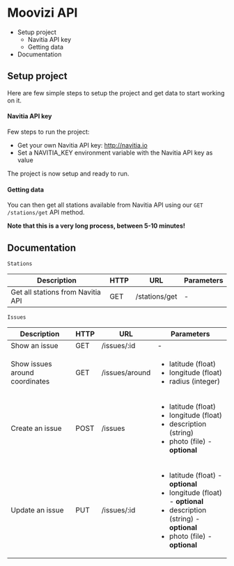 # Moovizi API

- Setup project
  - Navitia API key
  - Getting data
- Documentation

## Setup project

Here are few simple steps to setup the project and get data to start working on it.

#### Navitia API key

Few steps to run the project:
- Get your own Navitia API key: http://navitia.io
- Set a NAVITIA_KEY environment variable with the Navitia API key as value

The project is now setup and ready to run.

#### Getting data

You can then get all stations available from Navitia API using our `GET /stations/get` API method.

**Note that this is a very long process, between 5-10 minutes!**

## Documentation

`Stations`
<table>
  <thead>
    <tr>
      <th>Description</th>
      <th>HTTP</th>
      <th>URL</th>
      <th>Parameters</th>
    </tr>
  </thead>
  <tbody>
    <tr>
      <td>Get all stations from Navitia API</td>
      <td>GET</td>
      <td>/stations/get</td>
      <td>-</td>
    </tr>
  </tbody>
</table>

`Issues`
<table>
  <thead>
    <tr>
      <th>Description</th>
      <th>HTTP</th>
      <th>URL</th>
      <th>Parameters</th>
    </tr>
  </thead>
  <tbody>
    <tr>
      <td>Show an issue</td>
      <td>GET</td>
      <td>/issues/:id</td>
      <td>-</td>
    </tr>
    <tr>
      <td>Show issues around coordinates</td>
      <td>GET</td>
      <td>/issues/around</td>
      <td>
        <ul>
          <li>latitude (float)</li>
          <li>longitude (float)</li>
          <li>radius (integer)</li>
        </ul>
      </td>
    </tr>
    <tr>
      <td>Create an issue</td>
      <td>POST</td>
      <td>/issues</td>
      <td>
        <ul>
          <li>latitude (float)</li>
          <li>longitude (float)</li>
          <li>description (string)</li>
          <li>photo (file) - <b>optional</b></li>
        </ul>
      </td>
    </tr>
    <tr>
      <td>Update an issue</td>
      <td>PUT</td>
      <td>/issues/:id</td>
      <td>
        <ul>
          <li>latitude (float) - <b>optional</b></li>
          <li>longitude (float) - <b>optional</b></li>
          <li>description (string) - <b>optional</b></li>
          <li>photo (file) - <b>optional</b></li>
        </ul>
      </td>
    </tr>
  </tbody>
</table>
